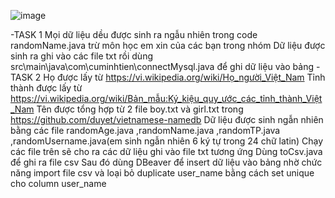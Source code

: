 ![image](https://user-images.githubusercontent.com/88629792/174711949-4d5d5f6b-4e62-4924-b595-704aac69dd86.png)

-TASK 1
Mọi dữ liệu dều được sinh ra ngẫu nhiên trong code randomName.java trừ môn học em xin của các bạn trong nhóm
Dữ liệu được sinh ra ghi vào các file txt rồi dùng src\main\java\com\cuminhtien\connectMysql.java để ghi dữ liệu vào bảng
-TASK 2
Họ được lấy từ https://vi.wikipedia.org/wiki/Họ_người_Việt_Nam
Tỉnh thành được lấy từ https://vi.wikipedia.org/wiki/Bản_mẫu:Ký_kiệu_quy_ước_các_tỉnh_thành_Việt_Nam
Tên được tổng hợp từ 2 file boy.txt và girl.txt trong https://github.com/duyet/vietnamese-namedb
Dữ liệu được sinh ngẫn nhiên bằng các file randomAge.java ,randomName.java ,randomTP.java ,randomUsername.java(em sinh ngẫn nhiên 6 ký tự trong 24 chữ latin)
Chạy các file trên sẽ cho ra các dữ liệu ghi vào file txt tương ứng
Dùng toCsv.java để ghi ra file csv
Sau đó dùng DBeaver để insert dữ liệu vào bảng nhờ chức năng import file csv và loại bỏ duplicate user_name bằng cách set unique cho column user_name
